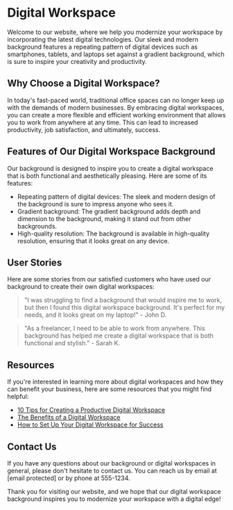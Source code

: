 <!--font:Inter-->

# Digital Workspace

Welcome to our website, where we help you modernize your workspace by incorporating the latest digital technologies. Our sleek and modern background features a repeating pattern of digital devices such as smartphones, tablets, and laptops set against a gradient background, which is sure to inspire your creativity and productivity.

## Why Choose a Digital Workspace?

In today's fast-paced world, traditional office spaces can no longer keep up with the demands of modern businesses. By embracing digital workspaces, you can create a more flexible and efficient working environment that allows you to work from anywhere at any time. This can lead to increased productivity, job satisfaction, and ultimately, success.

## Features of Our Digital Workspace Background

Our background is designed to inspire you to create a digital workspace that is both functional and aesthetically pleasing. Here are some of its features:

- Repeating pattern of digital devices: The sleek and modern design of the background is sure to impress anyone who sees it.
- Gradient background: The gradient background adds depth and dimension to the background, making it stand out from other backgrounds.
- High-quality resolution: The background is available in high-quality resolution, ensuring that it looks great on any device.

## User Stories

Here are some stories from our satisfied customers who have used our background to create their own digital workspaces:

> "I was struggling to find a background that would inspire me to work, but then I found this digital workspace background. It's perfect for my needs, and it looks great on my laptop!" - John D.

> "As a freelancer, I need to be able to work from anywhere. This background has helped me create a digital workspace that is both functional and stylish." - Sarah K.

## Resources

If you're interested in learning more about digital workspaces and how they can benefit your business, here are some resources that you might find helpful:

- [10 Tips for Creating a Productive Digital Workspace](#)
- [The Benefits of a Digital Workspace](#)
- [How to Set Up Your Digital Workspace for Success](#)

## Contact Us

If you have any questions about our background or digital workspaces in general, please don't hesitate to contact us. You can reach us by email at [email protected] or by phone at 555-1234.

Thank you for visiting our website, and we hope that our digital workspace background inspires you to modernize your workspace with a digital edge!

<!--

Write me content for website with wallpaper which alt text is:

"A wallpaper featuring a repeating pattern of sleek and modern digital devices, such as smartphones, tablets, and laptops, set against a gradient background."

The name/title of the page should not be 1:1 copy of the alt text but rather a real content of the website which is using this wallpaper.

- Use markdown format 
- Start with heading
- Heading should be short and concise
- The content should look like a real website 
- The website should not be about the wallpaper, wallpaper is just a related background
- Heading should be contain work "wallpaper" or "background"
- Include real sections like references, contact, user stories, etc. use things relevant to the page purpose.
- Feel free to use structure like headings, bullets, numbering, blockquotes, paragraphs, horizontal lines, etc.
- You can use formatting like bold or _italic_
- You can include UTF-8 emojis
- Links should be only #hash anchors (and you can refer to the document itself)
- Do not include images


---


# Digital Workspace Wallpaper

Welcome to our website, where you can explore the benefits of creating a digital workspace that is both sleek and modern. Our wallpaper features a repeating pattern of digital devices such as smartphones, tablets, and laptops set against a gradient background, which is sure to inspire your creativity and productivity.

## Why Choose a Digital Workspace?

Gone are the days when traditional office spaces were the only option for professionals. With the rise of technology, digital workspaces have become increasingly popular, allowing people to work from anywhere at any time. By using digital devices, you can create a more flexible and efficient working environment, which can lead to increased productivity and job satisfaction.

## Features of Our Digital Workspace Wallpaper

Our wallpaper is designed to inspire you to create a digital workspace that is both functional and aesthetically pleasing. Here are some of its features:

- Repeating pattern of digital devices: The sleek and modern design of the wallpaper is sure to impress anyone who sees it.
- Gradient background: The gradient background adds depth and dimension to the wallpaper, making it stand out from other wallpapers.
- High-quality resolution: The wallpaper is available in high-quality resolution, ensuring that it looks great on any device.

## User Stories

Here are some stories from our satisfied customers who have used our wallpaper to create their own digital workspaces:

> "I was struggling to find a wallpaper that would inspire me to work, but then I found this digital workspace wallpaper. It's perfect for my needs, and it looks great on my laptop!" - John D.

> "As a freelancer, I need to be able to work from anywhere. This wallpaper has helped me create a digital workspace that is both functional and stylish." - Sarah K.

## References

If you're interested in learning more about digital workspaces, here are some resources that you might find helpful:

- [10 Tips for Creating a Productive Digital Workspace](#)
- [The Benefits of a Digital Workspace](#)
- [How to Set Up Your Digital Workspace for Success](#)

## Contact Us

If you have any questions about our wallpaper or digital workspaces in general, please don't hesitate to contact us. You can reach us by email at [email protected] or by phone at 555-1234.

Thank you for visiting our website, and we hope that our digital workspace wallpaper inspires you to create a workspace that works for you!


---


Heading should not include word "wallpaper". The website should not be about the wallpaper itself, wallpaper is just a related background, rewrite whole content.


---


# Modernize Your Workspace with a Digital Edge

Welcome to our website, where we help you modernize your workspace by incorporating the latest digital technologies. Our sleek and modern background features a repeating pattern of digital devices such as smartphones, tablets, and laptops set against a gradient background, which is sure to inspire your creativity and productivity.

## Why Choose a Digital Workspace?

In today's fast-paced world, traditional office spaces can no longer keep up with the demands of modern businesses. By embracing digital workspaces, you can create a more flexible and efficient working environment that allows you to work from anywhere at any time. This can lead to increased productivity, job satisfaction, and ultimately, success.

## Features of Our Digital Workspace Background

Our background is designed to inspire you to create a digital workspace that is both functional and aesthetically pleasing. Here are some of its features:

- Repeating pattern of digital devices: The sleek and modern design of the background is sure to impress anyone who sees it.
- Gradient background: The gradient background adds depth and dimension to the background, making it stand out from other backgrounds.
- High-quality resolution: The background is available in high-quality resolution, ensuring that it looks great on any device.

## User Stories

Here are some stories from our satisfied customers who have used our background to create their own digital workspaces:

> "I was struggling to find a background that would inspire me to work, but then I found this digital workspace background. It's perfect for my needs, and it looks great on my laptop!" - John D.

> "As a freelancer, I need to be able to work from anywhere. This background has helped me create a digital workspace that is both functional and stylish." - Sarah K.

## Resources

If you're interested in learning more about digital workspaces and how they can benefit your business, here are some resources that you might find helpful:

- [10 Tips for Creating a Productive Digital Workspace](#)
- [The Benefits of a Digital Workspace](#)
- [How to Set Up Your Digital Workspace for Success](#)

## Contact Us

If you have any questions about our background or digital workspaces in general, please don't hesitate to contact us. You can reach us by email at [email protected] or by phone at 555-1234.

Thank you for visiting our website, and we hope that our digital workspace background inspires you to modernize your workspace with a digital edge!

-->
